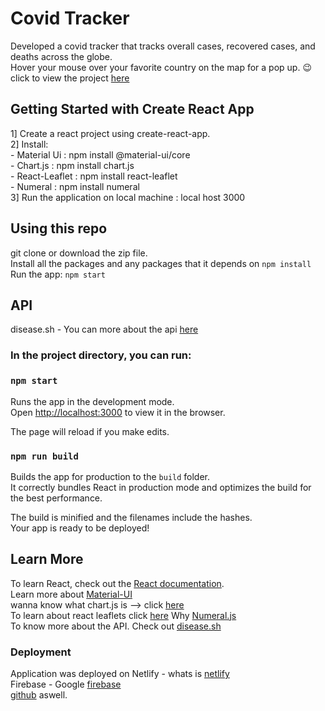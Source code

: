 # Covid Tracker
Developed a covid tracker that tracks overall cases, recovered cases, and deaths across the globe.\
Hover your mouse over your favorite country on the map for a pop up. 😉
click to view the project [here](https://rathod-shubham.github.io/CovidTracker/)

## Getting Started with Create React App

1] Create a react project using create-react-app.\
2] Install: \
    - Material Ui : npm install @material-ui/core\
    - Chart.js : npm install chart.js\
    - React-Leaflet : npm install react-leaflet\
    - Numeral : npm install numeral\
3] Run the application on local machine : local host 3000


## Using this repo
git clone or download the zip file.\
Install all the packages and any packages that it depends on `npm install`
Run the app: `npm start`

## API
disease.sh - You can more about the api [here](https://disease.sh/docs/)

### In the project directory, you can run:

### `npm start`

Runs the app in the development mode.\
Open [http://localhost:3000](http://localhost:3000) to view it in the browser.

The page will reload if you make edits.

### `npm run build`

Builds the app for production to the `build` folder.\
It correctly bundles React in production mode and optimizes the build for the best performance.

The build is minified and the filenames include the hashes.\
Your app is ready to be deployed!


## Learn More

To learn React, check out the [React documentation](https://reactjs.org/).\
Learn more about [Material-UI](https://material-ui.com/getting-started/installation/)\
wanna know what chart.js is --> click [here](https://www.chartjs.org/docs/latest/)\
To learn about react leaflets click [here](https://react-leaflet.js.org/docs/start-installation)
Why [Numeral.js](http://numeraljs.com)\
To know more about the API. Check out [disease.sh](https://disease.sh)

### Deployment
Application was deployed on 
Netlify - whats is [netlify](https://www.netlify.com)\
Firebase - Google [firebase](https://firebase.google.com)\
[github](https://rathod-shubham.github.io/CovidTracker/)  aswell.
